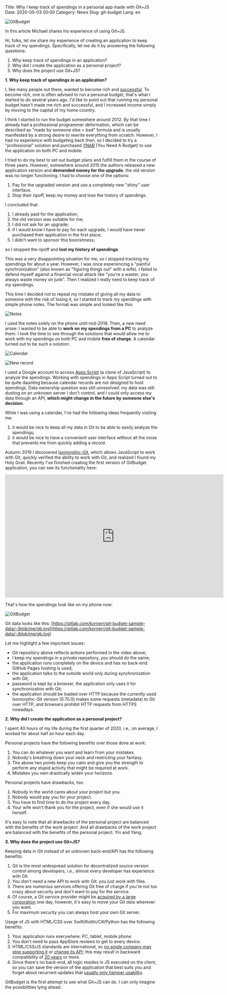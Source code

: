 Title: Why I keep track of spendings in a personal app made with Git+JS
Date: 2020-05-03 00:00
Category: News
Slug: git-budget
Lang: en

![GitBudget][снимок]

In this article Michael shares his experience of using Git+JS.

Hi, folks, let me share my experience of creating an application to keep track of my spendings. Specifically, let me do it by answering the following questions:

1. Why keep track of spendings in an application?
1. Why did I create the application as a personal project?
1. Why does the project use Git+JS?

**1. Why keep track of spendings in an application?**

I, like many people out there, wanted to become rich and [successful][успех]. To become rich, one is often advised to run a personal budget, that's what I started to do several years ago. I'd like to point out that running my personal budget hasn't made me rich and successful, and I increased income simply by moving to the capital of my home country.

I think I started to run the budget somewhere around 2012. By that time I already had a professional programmer deformation, which can be described as "made by someone else = bad" formula and is usually manifested by a strong desire to rewrite everything from scratch. However, I had no experience with budgeting back then, so I decided to try a "professional" solution and purchased [YNAB][ynab] (You Need A Budget) to use the application on both PC and mobile.

I tried to do my best to set out budget plans and fulfill them in the course of three years. However, somewhere around 2015 the authors released a new application version and **demanded money for the upgrade**, the old version was no longer functioning. I had to choose one of the options:

1. Pay for the upgraded version and use a completely new "shiny" user interface.
1. Stop their ripoff, keep my money and lose the history of spendings.

I concluded that:

1. I already paid for the application;
1. the old version was suitable for me;
1. I did not ask for an upgrade;
1. if I would know I have to pay for each upgrade, I would have never purchased their application in the first place;
1. I didn't want to sponsor this boorishness;

so I stopped the ripoff and **lost my history of spendings**.

This was a very disappointing situation for me, so I stopped tracking my spendings for about a year. However, I was once experiencing a "painful synchronization" (also known as "figuring things out" with a wife). I failed to defend myself against a financial vocal attack like "you're a waster, you always waste money on junk". Then I realized I really need to keep track of my spendings. 

This time I decided not to repeat my mistake of giving all my data to someone with the risk of losing it, so I started to track my spendings with simple phone notes. The format was simple and looked like this:

![Notes][снимок-заметки]

I used the notes solely on the phone until mid-2018. Then, a new need arose: I wanted to be able to **work on my spendings from a PC** to analyze them. I took the time to see through the solutions that would allow me to work with my spendings on both PC and mobile **free of charge**. A calendar turned out to be such a solution:

![Calendar][снимок-календарь-день]

![New record][снимок-календарь-запись]

I used a Google account to access [Apps Script][apps-script] (a clone of JavaScript) to analyze the spendings. Working with spendings in Apps Script turned out to be quite daunting because calendar records are not designed to host spendings. Data ownership question was still unresolved: my data was still dusting on an unknown server I don't control, and I could only access my data through an API, **which might change in the future by someone else's decision**.

While I was using a calendar, I've had the following ideas frequently visiting me:

1. it would be nice to keep all my data in Git to be able to easily analyze the spendings;
1. it would be nice to have a convenient user interface without all the noise that prevents me from quickly adding a record.

Autumn 2019 I discovered [Isomorphic-Git][isomorphic-git], which allows JavaScript to work with Git, quickly verified the ability to work with Git, and realized I found my Holy Grail. Recently I've finished creating the first version of GitBudget application, you can see its functionality here:

<iframe width="720" height="405" src="https://www.youtube.com/embed/ii_cLXAy3S0" frameborder="0" allow="accelerometer; autoplay; encrypted-media; gyroscope; picture-in-picture" allowfullscreen></iframe>

That's how the spendings look like on my phone now:

![GitBudget][снимок-гит-бюджет]

Git data looks like this: [https://gitlab.com/kornerr/git-budget-sample-data/-/blob/me/gb.log](https://gitlab.com/kornerr/git-budget-sample-data/-/blob/me/gb.log)

Let me highlight a few important issues:

* Git repository above reflects actions performed in the video above;
* I keep my spendings in a private repository, you should do the same;
* the application runs completely on the device and has no back-end: GitHub Pages hosting is used;
* the application talks to the outside world only during synchronization with Git;
* password is kept by a browser, the application only uses it for synchronization with Git;
* the application should be loaded over HTTP because the currently used Isomorphic-Git version (0.70.0) makes some requests (metadata) to Git over HTTP, and browsers prohibit HTTP requests from HTTPS nowadays.

**2. Why did I create the application as a personal project?**

I spent 40 hours of my life during the first quarter of 2020, i.e., on average, I worked for about half an hour each day.

Personal projects have the following benefits over those done at work:

1. You can do whatever you want and learn from your mistakes.
1. Nobody's breathing down your neck and restricting your fantasy.
1. The above two points keep you calm and give you the strength to perform any stupid activity that might be required at work.
1. Mistakes you own drastically widen your horizons.

Personal projects have drawbacks, too:

1. Nobody in the world cares about your project but you.
1. Nobody would pay you for your project.
1. You have to find time to do the project every day.
1. Your wife won't thank you for the project, even if she would use it herself.

It's easy to note that all drawbacks of the personal project are balanced with the benefits of the work project. And all drawbacks of the work project are balanced with the benefits of the personal project. Yin and Yang.

**3. Why does the project use Git+JS?**

Keeping data in Git instead of an unknown back-end/API has the following benefits:

1. Git is the most widespread solution for decentralized source version control among developers, i.e., almost every developer has experience with Git.
1. You don't need a new API to work with Git: you just work with files.
1. There are numerous services offering Git free of charge if you're not too crazy about security and don't want to pay for the service.
1. Of course, a Git service provider might be [acquired by a large corporation][поглощение] one day, however, it's easy to move your Git data wherever you want.
1. For maximum security you can always host your own Git server.

Usage of JS with HTML/CSS over Swift/Kotlin/C#/Python has the following benefits:

1. Your application runs everywhere: PC, tablet, mobile phone.
1. You don't need to pass AppStore reviews to get to every device.
1. HTML/CSS/JS standards are international, so [no single company may stop supporting it][opengl] or [change its API][swift]; this may result in backward compatibility of [20 years][долговечные-приложения] or more.
1. Since there's no back-end, all logic resides in JS executed on the client, so you can save the version of the application that best suits you and forget about recurrent updates that [usually only hamper usability][обновления].

GitBudget is the first attempt to see what Git+JS can do. I can only imagine the possibilities lying ahead.


[снимок]: ../../images/2020-05-06_гит-бюджет_снимок.png

[снимок-заметки]: ../../images/2020-05-06_гит-бюджет_заметки.png
[снимок-календарь-день]: ../../images/2020-05-06_гит-бюджет_календарь-день.png
[снимок-календарь-запись]: ../../images/2020-05-06_гит-бюджет_календарь-запись.png
[снимок-гит-бюджет]: ../../images/2020-05-06_гит-бюджет.png

[успех]: https://youtu.be/7RchntYFtSE
[ynab]: https://www.youneedabudget.com
[apps-script]: https://developers.google.com/apps-script
[isomorphic-git]: https://isomorphic-git.org/
[поглощение]: https://github.blog/2018-06-04-github-microsoft/
[opengl]: https://arstechnica.com/features/2018/09/macos-10-14-mojave-the-ars-technica-review/12/
[swift]: https://medium.com/@DoorDash/tips-and-tricks-for-migrating-from-swift-2-to-swift-3-c67a8520dbac
[долговечные-приложения]: on-the-way-to-durable-applications.html
[обновления]: https://hardforum.com/threads/anyway-to-turn-off-the-damn-automatic-driver-updates-in-windows-10.1948410/
